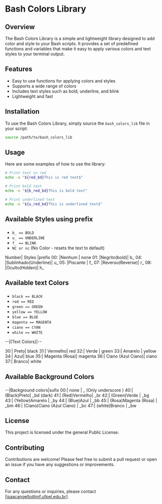 # Bash Colors Library

## Overview

The Bash Colors Library is a simple and lightweight library designed to add color and style to your Bash scripts. It provides a set of predefined functions and variables that make it easy to apply various colors and text styles to your terminal output.

## Features

- Easy to use functions for applying colors and styles
- Supports a wide range of colors
- Includes text styles such as bold, underline, and blink
- Lightweight and fast

## Installation

To use the Bash Colors Library, simply source the `bash_colors_lib` file in your script:

```bash
source /path/to/bash_colors_lib
```

## Usage

Here are some examples of how to use the library:

```bash
# Print text in red
echo -e "${red_bd}This is red text$"

# Print bold text
echo -e "${b_red_bd}This is bold text"

# Print underlined text
echo -e "${u_red_bd}This is underlined text$"
```
### #################################################################################
## Available Styles using prefix
### #################################################################################

- `b_ == BOLD`  
- `u_ == UNDERLINE`
- `f_ == BLINK`
- `NC or nc` (No Color - resets the text to default)


Number| Styles |prefix
 00: |Nenhum |               none
 01: |Negrito(bold)|         b_
 04: |Sublinhado(Underline)| u_
 05: |Piscante |             f_
 07: |Reverso(Reverse)|      r_
 08: |Oculto(Hidden)|        h_

### ##################################################################################
## Available text Colors
### ##################################################################################

- `black == BLACK`
- `red == RED`
- `green == GREEN`
- `yellow == YELLOW`
- `blue == BLUE`
- `magenta == MAGENTA`
- `ciano == CYAN`
- `white == WHITE`



 --|(Text Colors)|--

 30:| Preto|                 black
 31:| Vermelho|              red
 32:| Verde  |               green
 33:| Amarelo |              yellow
 34:| Azul|                  blue
 35:| Magenta (Rosa)|        magenta
 36:| Ciano (Azul Ciano)|    ciano
 37:| Branco|                white


### ##################################################################################

## Available Background Colors

### ##################################################################################

 --|Background colors|sufix
 00:| none |                 _  (Only underscore )
 40:| (Black)Preto|                 _bd (dark)
 41:| (Red)Vermelho|              _br
 42:| (Green)Verde |                _bg
 43:| (Yellow)Amarelo |              _by
 44:| (Blue)Azul |                 _bb
 45:| (Rosa)Magenta (Rosa) |       _bm
 46:| (Ciano)Ciano (Azul Ciano) |   _bc
 47:| (white)Branco |               _bw


## License


This project is licensed under the general Public License.

## Contributing

Contributions are welcome! Please feel free to submit a pull request or open an issue if you have any suggestions or improvements.

## Contact

For any questions or inquiries, please contact [isaacangello@inf.ufpel.edu.br].

